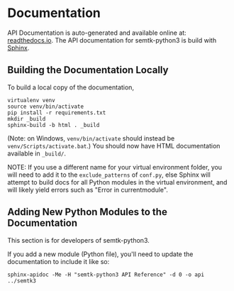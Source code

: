 # Documentation

API Documentation is auto-generated and available online at:
[readthedocs.io](https://semtk-python3.readthedocs.io/en/latest/api/semtk3.html).
The API documentation for semtk-python3 is build with
[Sphinx](https://www.sphinx-doc.org/en/master/index.html).

## Building the Documentation Locally

To build a local copy of the documentation,
```
virtualenv venv
source venv/bin/activate
pip install -r requirements.txt
mkdir _build
sphinx-build -b html . _build
```
(Note: on Windows, `venv/bin/activate` should instead be
`venv/Scripts/activate.bat`.) You should now have HTML documentation available
in `_build/`.

NOTE: If you use a different name for your virtual environment folder, you will
need to add it to the `exclude_patterns` of `conf.py`, else Sphinx will attempt
to build docs for all Python modules in the virtual environment, and will likely
yield errors such as "Error in currentmodule".

## Adding New Python Modules to the Documentation

This section is for developers of semtk-python3.

If you add a new module (Python file), you'll need to update the documentation
to include it like so:
```
sphinx-apidoc -Me -H "semtk-python3 API Reference" -d 0 -o api ../semtk3
```
